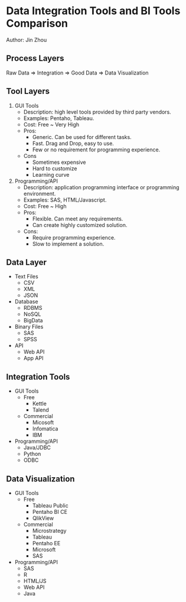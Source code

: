 # Data Integration Tools and BI Tools Comparison

Author: Jin Zhou

## Process Layers

  Raw Data => Integration => Good Data => Data Visualization

## Tool Layers

1. GUI Tools
    - Description: high level tools provided by third party vendors.
	- Examples: Pentaho, Tableau.
    - Cost: Free ~ Very High
    - Pros:
        - Generic. Can be used for different tasks.
        - Fast. Drag and Drop, easy to use.
		- Few or no requirement for programming experience.
    - Cons
        - Sometimes expensive
        - Hard to customize
        - Learning curve
2. Programming/API
    - Description: application programming interface or programming environment.
	- Examples: SAS, HTML/Javascript.
    - Cost: Free ~ High
    - Pros:
        - Flexible. Can meet any requirements.
		- Can create highly customized solution.
    - Cons:
		- Require programming experience.
		- Slow to implement a solution.

## Data Layer

+ Text Files
    - CSV
    - XML
    - JSON
+ Database
    - RDBMS
    - NoSQL
    - BigData
+ Binary Files
    - SAS
    - SPSS
+ API
    - Web API
    - App API

## Integration Tools

+ GUI Tools
    - Free
        - Kettle
        - Talend
    - Commercial
        - Micosoft
        - Infomatica
        - IBM
+ Programming/API
    - Java/JDBC
    - Python
    - ODBC

## Data Visualization

+ GUI Tools
    - Free
        - Tableau Public
        - Pentaho BI CE
        - QlikView
    - Commercial
        - Microstrategy
        - Tableau
        - Pentaho EE
        - Microsoft
        - SAS
+ Programming/API
    - SAS
    - R
    - HTML/JS
    - Web API
    - Java
    
